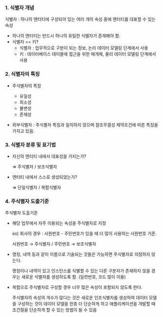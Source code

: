### 1. **식별자 개념**

식별자 : 하나의 엔터티에 구성되어 있는 여러 개의 속성 중에 엔터티를 대표할 수 있는 속성

- 하나의 엔터티는 반드시 하나의 유일한 식별자가 존재해야 함.
- 식별자 == 키?
    - 식별자 : 업무적으로 구분이 되는 정보, 논리 데이터 모델링 단계에서 사용
    - 키 : 데이터베이스 테이블에 접근을 위한 매개체, 물리 데이터 모델링 단계에서 사용

### 2. **식별자의 특징**

- 주식별자의 특징
    - 유일성
    - 최소성
    - 불변성
    - 존재성

- 외부식별자 : 주식별자 특징과 일치하지 않으며 참조무결성 제약조건에 따른 특징을 가지고 있음.

### 3. **식별자 분류 및 표기법**

- 자신의 엔터티 내에서 대표성을 가지는가?
    
    ⇒ 주식별자 / 보조식별자 
    
- 엔터티 내에서 스스로 생성되었는가?
    
    ⇒ 단일식별자 / 복합식별자
    
### 4. **주식별자 도출기준**

주식별자 도출기준

- 해당 업무에서 자주 이용되는 속성을 주식별자로 지정
    
    ex) 회사의 경우 : 사원번호 - 주민번호가 있을 때 더 많이 사용하는 사원번호 기준.
    
    사원번호 → 주식별자 / 주민번호 → 보조식별자
    
- 명칭, 내역 등과 같이 이름으로 기술되는 것들은 가능하면 주식별자로 지정하지 않는다.
    
    명칭이나 내역이 있고 인스턴스를 식별할 수 있는 다른 구분자가 존재하지 않을 경우는 새로운 식별자를 생성하도록 함. (일련번호, 코드 많이 이용)
    
- 복합으로 주식별자로 구성할 경우 너무 많은 속성이 포함되지 않도록 한다.
    
    주식별자의 속성의 개수가 많다는 것은 새로운 인조식별자를 생성하여 데이터 모델을 구성하는 것이 데이터 모델을 한층 더 단순하게 하고 애플리케이션을 개발할 때 조건절을 단순하게 할 수 있는 방법이 될 수 있음